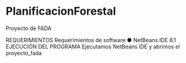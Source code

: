 # PlanificacionForestal
Proyecto de FADA 

REQUERIMIENTOS
Requerimientos de software
● NetBeans IDE 8.1
EJECUCIÓN DEL PROGRAMA
Ejecutamos NetBeans IDE y abrimos el proyecto_fada
